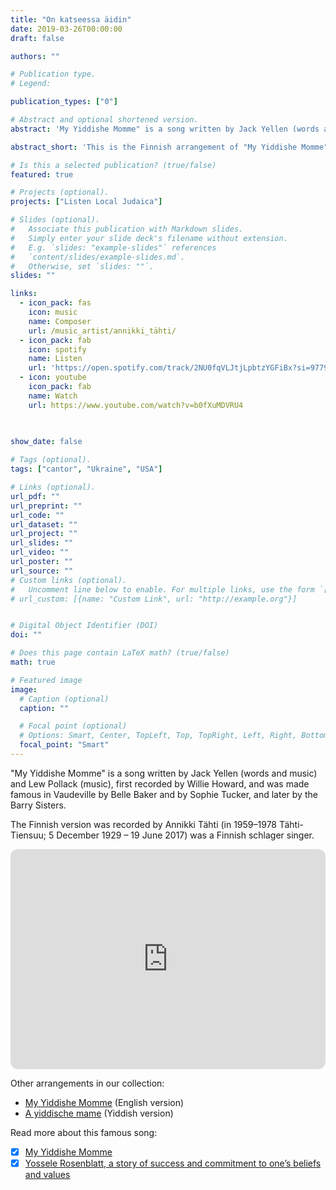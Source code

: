 ```yaml
---
title: "On katseessa äidin"
date: 2019-03-26T00:00:00
draft: false

authors: ""

# Publication type.
# Legend:

publication_types: ["0"]

# Abstract and optional shortened version.
abstract: 'My Yiddishe Momme" is a song written by Jack Yellen (words and music) and Lew Pollack (music). This is the Finnish arrangement of the famous song by Annikki Tähti.'

abstract_short: 'This is the Finnish arrangement of "My Yiddishe Momme" by Annikki Tähti.'

# Is this a selected publication? (true/false)
featured: true

# Projects (optional).
projects: ["Listen Local Judaica"]

# Slides (optional).
#   Associate this publication with Markdown slides.
#   Simply enter your slide deck's filename without extension.
#   E.g. `slides: "example-slides"` references 
#   `content/slides/example-slides.md`.
#   Otherwise, set `slides: ""`.
slides: ""

links:
  - icon_pack: fas
    icon: music
    name: Composer
    url: /music_artist/annikki_tähti/
  - icon_pack: fab
    icon: spotify
    name: Listen
    url: 'https://open.spotify.com/track/2NU0fqVLJtjLpbtzYGFiBx?si=977943ffaa0f424c'
  - icon: youtube
    icon_pack: fab
    name: Watch
    url: https://www.youtube.com/watch?v=b0fXuMDVRU4    
    


show_date: false
    
# Tags (optional).
tags: ["cantor", "Ukraine", "USA"]

# Links (optional).
url_pdf: ""
url_preprint: ""
url_code: ""
url_dataset: ""
url_project: ""
url_slides: ""
url_video: ""
url_poster: ""
url_source: ""
# Custom links (optional).
#   Uncomment line below to enable. For multiple links, use the form `[{...}, {...}, {...}]`.
# url_custom: [{name: "Custom Link", url: "http://example.org"}]


# Digital Object Identifier (DOI)
doi: ""

# Does this page contain LaTeX math? (true/false)
math: true

# Featured image
image:
  # Caption (optional)
  caption: ""

  # Focal point (optional)
  # Options: Smart, Center, TopLeft, Top, TopRight, Left, Right, BottomLeft, Bottom, BottomRight
  focal_point: "Smart"
---
```


"My Yiddishe Momme" is a song written by Jack Yellen (words and music) and Lew Pollack (music), first recorded by Willie Howard, and was made famous in Vaudeville by Belle Baker and by Sophie Tucker, and later by the Barry Sisters.

The Finnish version was recorded by Annikki Tähti (in 1959–1978 Tähti-Tiensuu; 5 December 1929 – 19 June 2017) was a Finnish schlager singer.

<iframe style="border-radius:12px" src="https://open.spotify.com/embed/track/2NU0fqVLJtjLpbtzYGFiBx?utm_source=generator&theme=0" width="100%" height="352" frameBorder="0" allowfullscreen="" allow="autoplay; clipboard-write; encrypted-media; fullscreen; picture-in-picture" loading="lazy"></iframe>

Other arrangements in our collection:
- [My Yiddishe Momme](/my_yiddish_momme/) (English version)
- [A yiddische mame](/music_work/a_yiddishe_mame/) (Yiddish version)

Read more about this famous song:
- [x] [My Yiddishe Momme](https://en.wikipedia.org/wiki/My_Yiddishe_Momme)
- [x] [Yossele Rosenblatt, a story of success and commitment to one’s beliefs and values](http://www.mapamundimusica.com/en/musicbeforeshabbat/from-the-shtetl-to-the-films-mbs-with-yossele-rosenblatt-the-jazz-singer-and-a-yiddishe-momme/)
